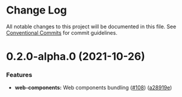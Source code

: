 # Change Log

All notable changes to this project will be documented in this file.
See [Conventional Commits](https://conventionalcommits.org) for commit guidelines.

# 0.2.0-alpha.0 (2021-10-26)


### Features

* **web-components:** Web components bundling ([#108](https://github.com/compassion-gds/compassion-gds/issues/108)) ([a28919e](https://github.com/compassion-gds/compassion-gds/commit/a28919e0287f78e733ff3a7840fe54594e5336ef))
